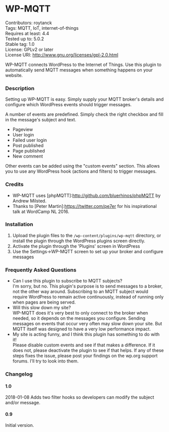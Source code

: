 # WP-MQTT
Contributors: roytanck<br />
Tags: MQTT, IoT, internet-of-things<br />
Requires at least: 4.4<br />
Tested up to: 5.0.2<br />
Stable tag: 1.0<br />
License: GPLv2 or later<br />
License URI: http://www.gnu.org/licenses/gpl-2.0.html

WP-MQTT connects WordPress to the Internet of Things. Use this plugin to automatically send MQTT messages when something happens on your website.

### Description
Setting up WP-MQTT is easy. Simply supply your MQTT broker's details and configure which WordPress events should trigger messages.

A number of events are predefined. Simply check the right checkbox and fill in the message's subject and text.

* Pageview
* User login
* Failed user login
* Post published
* Page published
* New comment

Other events can be added using the "custom events" section. This allows you to use any WordPress hook (actions and filters) to trigger messages.

### Credits
* WP-MQTT uses [phpMQTT]:http://github.com/bluerhinos/phpMQTT by Andrew Milsted.
* Thanks to [Peter Martin]:https://twitter.com/pe7er for his inspirational talk at WordCamp NL 2016.

### Installation
1. Upload the plugin files to the `/wp-content/plugins/wp-mqtt` directory, or install the plugin through the WordPress plugins screen directly.
2.  Activate the plugin through the 'Plugins' screen in WordPress
3. Use the Settings->WP-MQTT screen to set up your broker and configure messages

### Frequently Asked Questions
- Can I use this plugin to subscribe to MQTT subjects? <br />I'm sorry, but no. This plugin's purpose is to send messages to a broker, not the other way around. Subscribing to an MQTT subject would require WordPress to remain active continuously, instead of running only when pages are being served.
- Will this slow down my site?<br />WP-MQTT does it's very best to only connect to the broker when needed, so it depends on the messages you configure. Sending messages on events that occur very often may slow down your site. But MQTT itself was designed to have a very low performance impact.
- My site is acting funny, and I think this plugin has something to do with it!<br />Please disable custom events and see if that makes a difference. If it does not, please deactivate the plugin to see if that helps. If any of these steps fixes the issue, please post your findings on the wp.org support forums. I'll try to look into them.

### Changelog

#### 1.0
2018-01-08
Adds two filter hooks so developers can modify the subject and/or message.

#### 0.9
Initial version.
